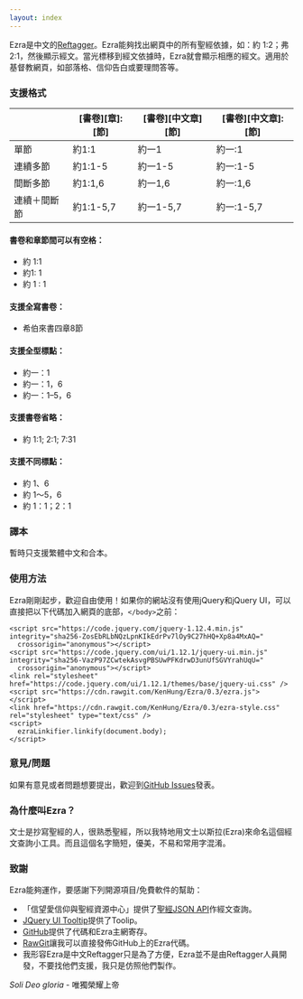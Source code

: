 ```yaml
---
layout: index
---
```



Ezra是中文的[Reftagger](https://reftagger.com/)。Ezra能夠找出網頁中的所有聖經依據，如：約 1:2；弗 2:1，然後顯示經文。當光標移到經文依據時，Ezra就會顯示相應的經文。適用於基督教網頁，如部落格、信仰告白或要理問答等。

### 支援格式
|           |[書卷][章]:[節]|[書卷][中文章][節]|[書卷][中文章]:[節]|
|-----------|--------------|----------------|-----------------|
|單節        |約1:1         |約一1            |約一:1           |
|連續多節    |約1:1-5       |約一1-5          |約一:1-5          |
|間斷多節    |約1:1,6       |約一1,6          |約一:1,6          |
|連續＋間斷節 |約1:1-5,7     |約一1-5,7        |約一:1-5,7       |

#### 書卷和章節間可以有空格：
* 約 1:1
* 約1: 1
* 約 1 : 1

#### 支援全寫書卷：
* 希伯來書四章8節

#### 支援全型標點：
* 約一：1
* 約一：1，6
* 約一：1–5，6

#### 支援書卷省略：
* 約 1:1; 2:1; 7:31

#### 支援不同標點：
* 約 1、6
* 約 1～5，6
* 約 1：1；2：1

### 譯本
暫時只支援繁體中文和合本。

### 使用方法
Ezra剛剛起步，歡迎自由使用！如果你的網站沒有使用jQuery和jQuery UI，可以直接把以下代碼加入網頁的底部，```</body>```之前：

    <script src="https://code.jquery.com/jquery-1.12.4.min.js" integrity="sha256-ZosEbRLbNQzLpnKIkEdrPv7lOy9C27hHQ+Xp8a4MxAQ="
      crossorigin="anonymous"></script>
    <script src="https://code.jquery.com/ui/1.12.1/jquery-ui.min.js" integrity="sha256-VazP97ZCwtekAsvgPBSUwPFKdrwD3unUfSGVYrahUqU="
      crossorigin="anonymous"></script>
    <link rel="stylesheet" href="https://code.jquery.com/ui/1.12.1/themes/base/jquery-ui.css" />
    <script src="https://cdn.rawgit.com/KenHung/Ezra/0.3/ezra.js"></script>
    <link href="https://cdn.rawgit.com/KenHung/Ezra/0.3/ezra-style.css" rel="stylesheet" type="text/css" />
    <script>
      ezraLinkifier.linkify(document.body);
    </script>

### 意見/問題
如果有意見或者問題想要提出，歡迎到[GitHub Issues](https://github.com/KenHung/Ezra/issues/new)發表。

### 為什麼叫Ezra？
文士是抄寫聖經的人，很熟悉聖經，所以我特地用文士以斯拉(Ezra)來命名這個經文查詢小工具。而且這個名字簡短，優美，不易和常用字混淆。

### 致謝
Ezra能夠運作，要感謝下列開源項目/免費軟件的幫助：

* 「信望愛信仰與聖經資源中心」提供了[聖經JSON API](https://bible.fhl.net/json/)作經文查詢。
* [JQuery UI Tooltip](https://jqueryui.com/tooltip/)提供了Toolip。
* [GitHub](https://github.com/)提供了代碼和Ezra主網寄存。
* [RawGit](https://rawgit.com/)讓我可以直接發佈GitHub上的Ezra代碼。
* 我形容Ezra是中文Reftagger只是為了方便，Ezra並不是由Reftagger人員開發，不要找他們支援，我只是仿照他們製作。

*Soli Deo gloria* - 唯獨榮耀上帝
